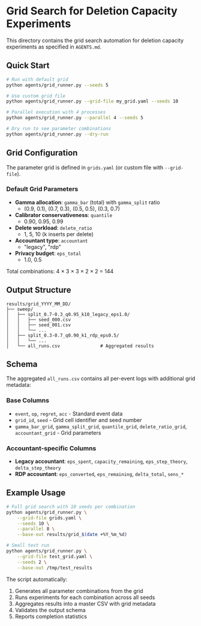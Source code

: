 # Grid Search for Deletion Capacity Experiments

This directory contains the grid search automation for deletion capacity experiments as specified in `AGENTS.md`.

## Quick Start

```bash
# Run with default grid
python agents/grid_runner.py --seeds 5

# Use custom grid file
python agents/grid_runner.py --grid-file my_grid.yaml --seeds 10

# Parallel execution with 4 processes
python agents/grid_runner.py --parallel 4 --seeds 5

# Dry run to see parameter combinations
python agents/grid_runner.py --dry-run
```

## Grid Configuration

The parameter grid is defined in `grids.yaml` (or custom file with `--grid-file`). 

### Default Grid Parameters

- **Gamma allocation**: `gamma_bar` (total) with `gamma_split` ratio
  - (0.9, 0.1), (0.7, 0.3), (0.5, 0.5), (0.3, 0.7)
- **Calibrator conservativeness**: `quantile` 
  - 0.90, 0.95, 0.99
- **Delete workload**: `delete_ratio`
  - 1, 5, 10 (k inserts per delete)
- **Accountant type**: `accountant`
  - "legacy", "rdp"
- **Privacy budget**: `eps_total`
  - 1.0, 0.5

Total combinations: 4 × 3 × 3 × 2 × 2 = 144

## Output Structure

```
results/grid_YYYY_MM_DD/
├── sweep/
│   ├── split_0.7-0.3_q0.95_k10_legacy_eps1.0/
│   │   ├── seed_000.csv
│   │   ├── seed_001.csv
│   │   └── ...
│   ├── split_0.3-0.7_q0.90_k1_rdp_eps0.5/
│   │   └── ...
│   └── all_runs.csv               # Aggregated results
```

## Schema

The aggregated `all_runs.csv` contains all per-event logs with additional grid metadata:

### Base Columns
- `event`, `op`, `regret`, `acc` - Standard event data
- `grid_id`, `seed` - Grid cell identifier and seed number
- `gamma_bar_grid`, `gamma_split_grid`, `quantile_grid`, `delete_ratio_grid`, `accountant_grid` - Grid parameters

### Accountant-specific Columns
- **Legacy accountant**: `eps_spent`, `capacity_remaining`, `eps_step_theory`, `delta_step_theory`
- **RDP accountant**: `eps_converted`, `eps_remaining`, `delta_total`, `sens_*`

## Example Usage

```bash
# Full grid search with 10 seeds per combination
python agents/grid_runner.py \
    --grid-file grids.yaml \
    --seeds 10 \
    --parallel 8 \
    --base-out results/grid_$(date +%Y_%m_%d)

# Small test run
python agents/grid_runner.py \
    --grid-file test_grid.yaml \
    --seeds 2 \
    --base-out /tmp/test_results
```

The script automatically:
1. Generates all parameter combinations from the grid
2. Runs experiments for each combination across all seeds
3. Aggregates results into a master CSV with grid metadata
4. Validates the output schema
5. Reports completion statistics